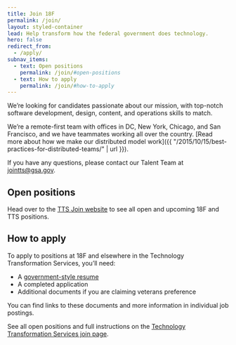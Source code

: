 ```yaml
---
title: Join 18F
permalink: /join/
layout: styled-container
lead: Help transform how the federal government does technology.
hero: false
redirect_from:
  - /apply/
subnav_items:
  - text: Open positions
    permalink: /join/#open-positions     
  - text: How to apply
    permalink: /join/#how-to-apply
---
```


We’re looking for candidates passionate about our mission, with top-notch software development, design, content, and operations skills to match.

We’re a remote-first team with offices in DC, New York, Chicago, and San Francisco, and we have teammates working all over the country. [Read more about how we make our distributed model work]({{ "/2015/10/15/best-practices-for-distributed-teams/" | url }}).

If you have any questions, please contact our Talent Team at [jointts@gsa.gov](mailto:jointts@gsa.gov).

## Open positions

<!--Links below will take you to the Technology Transformation Services join page to apply.-->
<!--
TEMPLATE:
<section class="usa-grid-full">
  <a class="usa-button usa-button-secondary" href="LINK">JOB TITLE</a>
</section>

-->

Head over to the [TTS Join website](https://join.tts.gsa.gov/) to see all open and upcoming 18F and TTS positions.

## How to apply

To apply to positions at 18F and elsewhere in the Technology
Transformation Services, you’ll need:

-   A [government-style resume](https://join.tts.gsa.gov/resume/)
-   A completed application
-   Additional documents if you are claiming veterans preference

You can find links to these documents and more information in individual
job postings.

See all open positions and full instructions on the [Technology
Transformation Services join page](https://join.tts.gsa.gov/).
